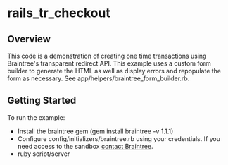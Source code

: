 # rails_tr_checkout

## Overview

This code is a demonstration of creating one time transactions using Braintree's
transparent redirect API. This example uses a custom form builder to
generate the HTML as well as display errors and repopulate the form
as necessary. See app/helpers/braintree_form_builder.rb.

## Getting Started

To run the example:

* Install the braintree gem (gem install braintree -v 1.1.1)
* Configure config/initializers/braintree.rb using your credentials.
  If you need access to the sandbox [contact Braintree](http://bit.ly/contact-braintree).
* ruby script/server

